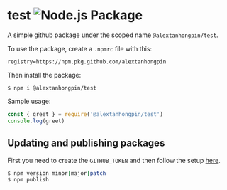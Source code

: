 # test ![Node.js Package](https://github.com/alextanhongpin/test/workflows/Node.js%20Package/badge.svg)

A simple github package under the scoped name `@alextanhongpin/test`.

To use the package, create a `.npmrc` file with this:

```
registry=https://npm.pkg.github.com/alextanhongpin
```

Then install the package:

```
$ npm i @alextanhongpin/test
```

Sample usage:

```js
const { greet } = require('@alextanhongpin/test')
console.log(greet)
```

## Updating and publishing packages

First you need to create the `GITHUB_TOKEN` and then follow the setup [here](https://docs.github.com/en/packages/using-github-packages-with-your-projects-ecosystem/configuring-npm-for-use-with-github-packages).

```bash
$ npm version minor|major|patch
$ npm publish
```
